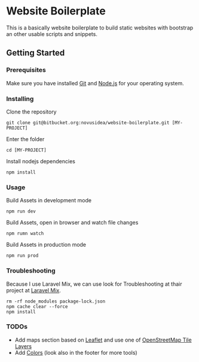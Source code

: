 # Website Boilerplate

This is a basically website boilerplate to build static websites with bootstrap an other usable scripts and snippets.

## Getting Started

### Prerequisites

Make sure you have installed [Git](https://git-scm.com/) and  [Node.js](https://nodejs.org) for your operating system.

### Installing

Clone the repository

```
git clone git@bitbucket.org:novusidea/website-boilerplate.git [MY-PROJECT]
```

Enter the folder

```
cd [MY-PROJECT]
```

Install nodejs dependencies

```
npm install
```

### Usage

Build Assets in development mode

```
npm run dev
```

Build Assets, open in browser and watch file changes

```
npm rumn watch
```

Build Assets in production mode

```
npm run prod
```

### Troubleshooting

Because I use Laravel Mix, we can use look for Troubleshooting at thair project at [Laravel Mix](https://laravel-mix.com/docs/troubleshooting).

```
rm -rf node_modules package-lock.json
npm cache clear --force
npm install
```

### TODOs
* Add maps section based on [Leaflet](https://leafletjs.com/) and use one of [OpenStreetMap Tile Layers](https://wiki.openstreetmap.org/wiki/Tile_servers)
* Add [Colors](https://clrs.cc) (look also in the footer for more tools)
